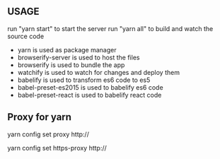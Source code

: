USAGE
-----
run "yarn start" to start the server
run "yarn all" to build and watch the source code


- yarn is used as package manager
- browserify-server is used to host the files 
- browserify is used to bundle the app
- watchify is used to watch for changes and deploy them
- babelify is used to transform es6 code to es5
- babel-preset-es2015 is used to babelify es6 code
- babel-preset-react is used to babelify react code


## Proxy for yarn
yarn config set proxy http://

yarn config set https-proxy http:// 